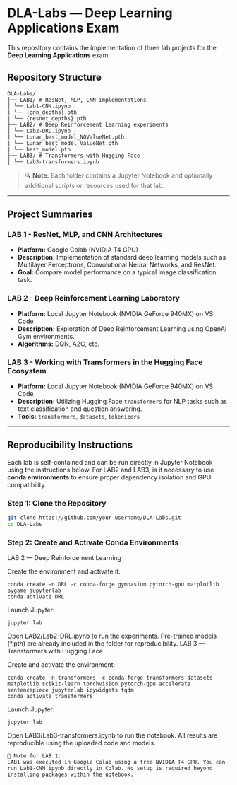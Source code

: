 # DLA-Labs — Deep Learning Applications Exam

This repository contains the implementation of three lab projects for the **Deep Learning Applications** exam.
## Repository Structure

```
DLA-Labs/
├── LAB1/ # ResNet, MLP, CNN implementations
│ └── Lab1-CNN.ipynb
| └── {cnn_depths}.pth
| └── {resnet_depths}.pth
├── LAB2/ # Deep Reinforcement Learning experiments
│ └── Lab2-DRL.ipynb
| └── Lunar_best_model_NOValueNet.pth
| └── Lunar_best_model_ValueNet.pth
| └── best_model.pth
├── LAB3/ # Transformers with Hugging Face
│ └── Lab3-transformers.ipynb
```

> 🔍 **Note:** Each folder contains a Jupyter Notebook and optionally additional scripts or resources used for that lab.

---

## Project Summaries

### LAB 1 - ResNet, MLP, and CNN Architectures
- **Platform:** Google Colab (NVIDIA T4 GPU)
- **Description:** Implementation of standard deep learning models such as Multilayer Perceptrons, Convolutional Neural Networks, and ResNet.
- **Goal:** Compare model performance on a typical image classification task.

### LAB 2 - Deep Reinforcement Learning Laboratory
- **Platform:** Local Jupyter Notebook (NVIDIA GeForce 940MX) on VS Code
- **Description:** Exploration of Deep Reinforcement Learning using OpenAI Gym environments.
- **Algorithms:** DQN, A2C, etc.

### LAB 3 - Working with Transformers in the Hugging Face Ecosystem
- **Platform:** Local Jupyter Notebook (NVIDIA GeForce 940MX) on VS Code
- **Description:** Utilizing Hugging Face `transformers` for NLP tasks such as text classification and question answering.
- **Tools:** `transformers`, `datasets`, `tokenizers`

---

## Reproducibility Instructions

Each lab is self-contained and can be run directly in Jupyter Notebook using the instructions below. For LAB2 and LAB3, is it necessary to use **conda environments** to ensure proper dependency isolation and GPU compatibility.

### Step 1: Clone the Repository

```bash
git clone https://github.com/your-username/DLA-Labs.git
cd DLA-Labs
```
### Step 2: Create and Activate Conda Environments
LAB 2 — Deep Reinforcement Learning

Create the environment and activate it:
```
conda create -n DRL -c conda-forge gymnasium pytorch-gpu matplotlib pygame jupyterlab
conda activate DRL
```
Launch Jupyter:
```
jupyter lab
```
Open LAB2/Lab2-DRL.ipynb to run the experiments.
Pre-trained models (*.pth) are already included in the folder for reproducibility.
LAB 3 — Transformers with Hugging Face

Create and activate the environment:
```
conda create -n transformers -c conda-forge transformers datasets matplotlib scikit-learn torchvision pytorch-gpu accelerate sentencepiece jupyterlab ipywidgets tqdm
conda activate transformers
```
Launch Jupyter:
```
jupyter lab
```
Open LAB3/Lab3-transformers.ipynb to run the notebook.
All results are reproducible using the uploaded code and models.

    📝 Note for LAB 1:
    LAB1 was executed in Google Colab using a free NVIDIA T4 GPU. You can run Lab1-CNN.ipynb directly in Colab. No setup is required beyond installing packages within the notebook.


